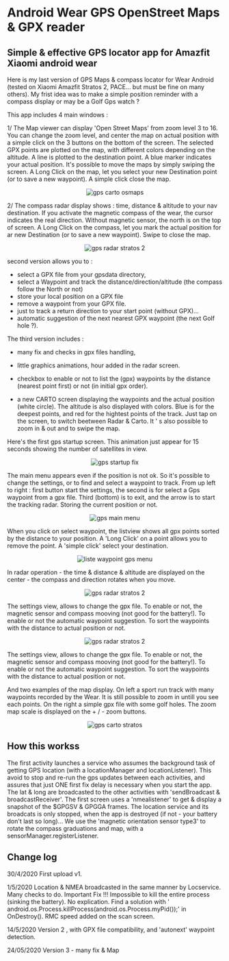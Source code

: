# Android Wear GPS OpenStreet Maps & GPX reader
Simple &amp; effective GPS locator app for Amazfit Xiaomi android wear
------------------------------------------------------------------------------
Here is my last version of GPS Maps & compass locator for Wear Android (tested on Xiaomi Amazfit Stratos 2, PACE... but must be fine on many others). My frist idea was to make a simple position reminder with a compass display or may be a Golf Gps watch ?

This app includes 4 main windows :

1/ The Map viewer can display 'Open Street Maps' from zoom level 3 to 16. You can change the zoom level, and center the map on actual position with a simple click on the 3 buttons on the bottom of the screen.
The selected GPX points are plotted on the map, with different colors depending on the altitude.
A line is plotted to the destination point.
A blue marker indicates your actual position.
It's possible to move the maps by simply swiping the screen.
A Long Click on the map, let you select your new Destination point (or to save a new waypoint).
A simple click close the map.

<center><img src="/cartos-2020-06-01.jpg" alt="gps carto osmaps"/></center>

2/ The compass radar display shows : time, distance & altitude to your nav destination.
If you activate the magnetic compass of the wear, the cursor indicates the real direction.
Without magnetic sensor, the north is on the top of screen.
A Long Click on the compass, let you mark the actual position for ar new Destination (or to save a new waypoint).
Swipe to close the map.

<center><img src="/5-scann.jpg" alt="gps radar stratos 2"/></center>

second version allows you to :
- select a GPX file from your gpsdata directory,
- select a Waypoint and track the distance/direction/altitude (the compass follow the North or not)
- store your local position on a GPX file
- remove a waypoint from your GPX file.
- just to track a return direction to your start point (without GPX)...
- automatic suggestion of the next nearest GPX waypoint (the next Golf hole ?).

The third version includes :
- many fix and checks in gpx files handling,
- little graphics animations, hour added in the radar screen.
- checkbox to enable or not to list the (gpx) waypoints by the distance (nearest point first) or not (in initial gpx order).

- a new CARTO screen displaying the waypoints and the actual position (white circle).
The altitude is also displayed with colors. Blue is for the deepest points, and red for the hightest points of the track.
Just tap on the screen, to switch beetween Radar & Carto. It ' s also possible to zoom in & out and to swipe the map.

Here's the first gps startup screen. This animation just appear for 15 seconds showing the number of satellites in view.

<center><img src="/1-startscreen.jpg" alt="gps startup fix"/></center>

The main menu appears even if the position is not ok. So it's possible to change the settings, or to find and select a waypoint to track.
From up left to right : first button start the settings, the second is for select a Gps waypoint from a gpx file.
Third (bottom) is to exit, and the arrow is to start the tracking radar. Storing the current position or not.

<center><img src="/2-main-screen.jpg" alt="gps main menu"/></center>

When you click on select waypoint, the listview shows all gpx points sorted by the distance to your position.
A 'Long Click' on a point allows you to remove the point. A 'simple click' select your destination.

<center><img src="/3-wpt-liste.jpg" alt="liste waypoint gps menu"/></center>

In radar operation - the time & distance & altitude are displayed on the center - the compass and direction rotates when you move.

<center><img src="/5-scann.jpg" alt="gps radar stratos 2"/></center>

The settings view, allows to change the gpx file.
To enable or not, the magnetic sensor and compass mooving (not good for the battery!).
To enable or not the automatic waypoint suggestion.
To sort the waypoints with the distance to actual position or not.

<center><img src="/4-settings.jpg" alt="gps radar stratos 2"/></center>

The settings view, allows to change the gpx file.
To enable or not, the magnetic sensor and compass mooving (not good for the battery!).
To enable or not the automatic waypoint suggestion.
To sort the waypoints with the distance to actual position or not.

And two examples of the map display. On left a sport run track with many waypoints recorded by the Wear. It is still possible to zoom in untill you see each points. On the right a simple gpx file with some golf holes. The zoom map scale is displayed on the + / - zoom buttons.

<center><img src="/6-carto2.jpg" alt="gps carto stratos"/></center>

How this workss
--------------
The first activity launches a service who assumes the background task of getting GPS location (with a locationManager and locationListener). This avoid to stop and re-run the gps updates between each activities, and assures that just ONE first fix delay is necessary when you start the app.
The lat & long are broadcasted to the other activities with 'sendBroadcast & broadcastReceiver'.
The first screen uses a 'nmealistener' to get & display a snapshot of the $GPGSV & GPGGA frames.
The location service and its broadcats is only stopped, when the app is destroyed (if not - your battery don't last so long)...
We use the 'magnetic orientation sensor type3' to rotate the compass graduations and map, with a sensorManager.registerListener.

Change log
----------
30/4/2020 First upload v1.

1/5/2020  Location & NMEA broadcasted in the same manner by Locservice. Many checks to do.
          Important Fix !!! Impossible to kill the entire process (sinking the battery). No explication. Find a solution with ' android.os.Process.killProcess(android.os.Process.myPid());' in OnDestroy().
          RMC speed added on the scan screen.
         
14/5/2020  Version 2 , with GPX file compatibility, and 'autonext' waypoint detection.

24/05/2020 Version 3 - many fix & Map
